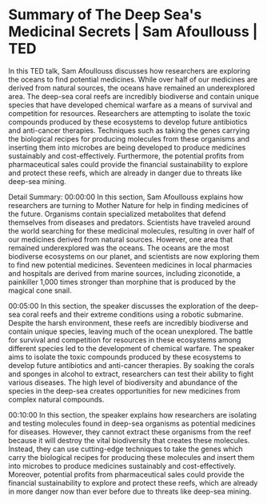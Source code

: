 # Summary of The Deep Sea's Medicinal Secrets | Sam Afoullouss | TED

In this TED talk, Sam Afoullouss discusses how researchers are exploring the oceans to find potential medicines. While over half of our medicines are derived from natural sources, the oceans have remained an underexplored area. The deep-sea coral reefs are incredibly biodiverse and contain unique species that have developed chemical warfare as a means of survival and competition for resources. Researchers are attempting to isolate the toxic compounds produced by these ecosystems to develop future antibiotics and anti-cancer therapies. Techniques such as taking the genes carrying the biological recipes for producing molecules from these organisms and inserting them into microbes are being developed to produce medicines sustainably and cost-effectively. Furthermore, the potential profits from pharmaceutical sales could provide the financial sustainability to explore and protect these reefs, which are already in danger due to threats like deep-sea mining.

Detail Summary: 
00:00:00
In this section, Sam Afoullouss explains how researchers are turning to Mother Nature for help in finding medicines of the future. Organisms contain specialized metabolites that defend themselves from diseases and predators. Scientists have traveled around the world searching for these medicinal molecules, resulting in over half of our medicines derived from natural sources. However, one area that remained underexplored was the oceans. The oceans are the most biodiverse ecosystems on our planet, and scientists are now exploring them to find new potential medicines. Seventeen medicines in local pharmacies and hospitals are derived from marine sources, including ziconotide, a painkiller 1,000 times stronger than morphine that is produced by the magical cone snail.

00:05:00
In this section, the speaker discusses the exploration of the deep-sea coral reefs and their extreme conditions using a robotic submarine. Despite the harsh environment, these reefs are incredibly biodiverse and contain unique species, leaving much of the ocean unexplored. The battle for survival and competition for resources in these ecosystems among different species led to the development of chemical warfare. The speaker aims to isolate the toxic compounds produced by these ecosystems to develop future antibiotics and anti-cancer therapies. By soaking the corals and sponges in alcohol to extract, researchers can test their ability to fight various diseases. The high level of biodiversity and abundance of the species in the deep-sea creates opportunities for new medicines from complex natural compounds.

00:10:00
In this section, the speaker explains how researchers are isolating and testing molecules found in deep-sea organisms as potential medicines for diseases. However, they cannot extract these organisms from the reef because it will destroy the vital biodiversity that creates these molecules. Instead, they can use cutting-edge techniques to take the genes which carry the biological recipes for producing these molecules and insert them into microbes to produce medicines sustainably and cost-effectively. Moreover, potential profits from pharmaceutical sales could provide the financial sustainability to explore and protect these reefs, which are already in more danger now than ever before due to threats like deep-sea mining.

